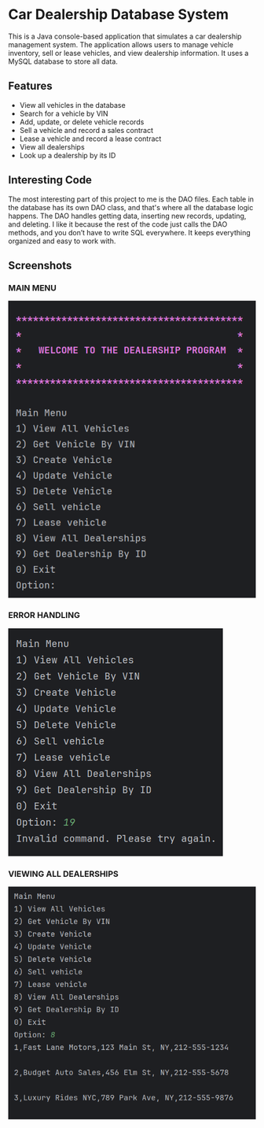 # Car Dealership Database System 

This is a Java console-based application that simulates a car dealership management system. The application allows users to manage vehicle inventory, sell or lease vehicles, and view dealership information. It uses a MySQL database to store all data.

## Features

- View all vehicles in the database
- Search for a vehicle by VIN
- Add, update, or delete vehicle records
- Sell a vehicle and record a sales contract
- Lease a vehicle and record a lease contract
- View all dealerships
- Look up a dealership by its ID

## Interesting Code

The most interesting part of this project to me is the DAO files. Each table in the database has its own DAO class, and that's where all the database logic happens. The DAO handles getting data, inserting new records, updating, and deleting. I like it because the rest of the code just calls the DAO methods, and you don’t have to write SQL everywhere. It keeps everything organized and easy to work with.

## Screenshots
### MAIN MENU
![Screenshot 2025-06-15 211928.png](Screenshots/Screenshot%202025-06-15%20211928.png)

### ERROR HANDLING
![Screenshot 2025-06-15 211954.png](Screenshots/Screenshot%202025-06-15%20211954.png)

### VIEWING ALL DEALERSHIPS
![Screenshot 2025-06-15 212025.png](Screenshots/Screenshot%202025-06-15%20212025.png)